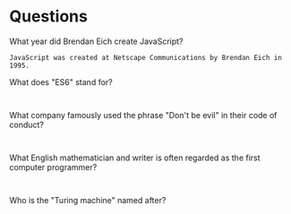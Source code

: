 # Questions

What year did Brendan Eich create JavaScript?

```
JavaScript was created at Netscape Communications by Brendan Eich in 1995. 

```

What does "ES6" stand for?

```


```

What company famously used the phrase "Don't be evil" in their code of conduct?

```


```

What English mathematician and writer is often regarded as the first computer programmer?

```


```

Who is the "Turing machine" named after?

```


```
